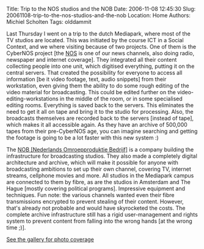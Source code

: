 Title: Trip to the NOS studios and the NOB
Date: 2006-11-08 12:45:30
Slug: 20061108-trip-to-the-nos-studios-and-the-nob
Location: Home
Authors: Michiel Scholten
Tags: olddammit

<p>Last Thursday I went on a trip to the dutch Mediapark, where most of the TV studios are located. This was initiated by the course ICT in a Social Context, and we where visiting because of two projects. One of them is the CyberNOS project [the <a href="http://www.nos.nl/">NOS</a> is one of our news channels, also doing radio, newspaper and internet coverage]. They integrated all their content collecting people into one unit, which digitised everything, putting it on the central servers. That created the possibility for everyone to access all information [be it video footage, text, audio snippets] from their workstation, even giving them the ability to do some rough editing of the video material for broadcasting. This could be edited further on the video-editing-workstations in the middle of the room, or in some specialised editing rooms. Everything is saved back to the servers. This eliminates the need to get it all on tape and bring it to the studio for processing. Also, the broadcasts themselves are recorded back to the servers [instead of tape], which makes it all accessible again. As they have an archive of 500,000 tapes from their pre-CyberNOS age, you can imagine searching and getting the footage is going to be a lot faster with this new system :)</p>

<p>The <a href="http://www.nob.nl/">NOB [Nederlands Omroepproduktie Bedrijf]</a> is a company building the infrastructure for broadcasting studios. They also made a completely digital architecture and archive, which will make it possible for anyone with broadcasting ambitions to set up their own channel, covering TV, internet streams, cellphone movies and more. All studios in the Mediapark campus are connected to them by fibre, as are the studios in Amsterdam and The Hague [mostly covering political programs]. Impressive equipment and techniques. Fun note: the various channels wanted even their fibre transmissions encrypted to prevent stealing of their content. However, that's already not probable and would have skyrocketed the costs. The complete archive infrastructure still has a rigid user-management and rights system to prevent content from falling into the wrong hands [at the wrong time ;)].</p>

<p><a href="http://aquariusoft.org/gallery/v/photographs/trips/mediapark/">See the gallery for photo coverage</a></p>